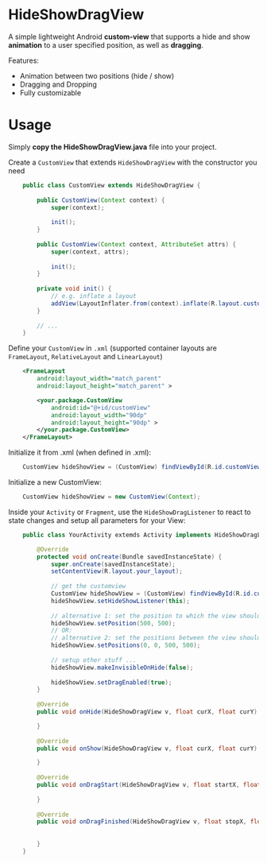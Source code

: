 HideShowDragView
================

A simple lightweight Android **custom-view** that supports a hide and show **animation** to a user specified position, as well as **dragging**.

Features:

- Animation between two positions (hide / show)
- Dragging and Dropping
- Fully customizable


Usage
=====

Simply **copy the HideShowDragView.java** file into your project.

Create a <code>CustomView</code> that extends <code>HideShowDragView</code> with the constructor you need
```java
    public class CustomView extends HideShowDragView {
            
        public CustomView(Context context) {
            super(context);
        
            init();
        }
        
        public CustomView(Context context, AttributeSet attrs) {
            super(context, attrs);
        
            init();
        }
        
        private void init() {
            // e.g. inflate a layout
            addView(LayoutInflater.from(context).inflate(R.layout.custom_layout, null));
        }
        
        // ...
    }
```   
    
    
Define your <code>CustomView</code> in <code>.xml</code> (supported container layouts are <code>FrameLayout</code>, <code>RelativeLayout</code> and <code>LinearLayout</code>)

```xml
    <FrameLayout
        android:layout_width="match_parent"
        android:layout_height="match_parent" >

        <your.package.CustomView
            android:id="@+id/customView"
            android:layout_width="90dp"
            android:layout_height="90dp" >
        </your.package.CustomView>
    </FrameLayout>
```    

Initialize it from .xml (when defined in .xml):

```java
    CustomView hideShowView = (CustomView) findViewById(R.id.customView);
```
    
Initialize a new CustomView:

```java
    CustomView hideShowView = new CustomView(Context);
```
    

Inside your <code>Activity</code> or <code>Fragment</code>, use the <code>HideShowDragListener</code> to react to state changes and setup all parameters for your View:

```java
    public class YourActivity extemds Activity implements HideShowDragListener {

        @Override
        protected void onCreate(Bundle savedInstanceState) {
            super.onCreate(savedInstanceState);
            setContentView(R.layout.your_layout);
             
            // get the customview
            CustomView hideShowView = (CustomView) findViewById(R.id.customView);
            hideShowView.setHideShowListener(this);
            
            // alternative 1: set the position to which the view should animate from its current position
            hideShowView.setPosition(500, 500);
            // OR:
            // alternative 2: set the positions between the view should animate
            hideShowView.setPositions(0, 0, 500, 500);
            
            // setup other stuff ...
            hideShowView.makeInvisibleOnHide(false);
        
            hideShowView.setDragEnabled(true);
        }
        
        @Override
        public void onHide(HideShowDragView v, float curX, float curY) {

        }
  
        @Override
        public void onShow(HideShowDragView v, float curX, float curY) {

        }
    
        @Override
        public void onDragStart(HideShowDragView v, float startX, float startY) {
 
        }
    
        @Override
        public void onDragFinished(HideShowDragView v, float stopX, float stopY) {
        
        
        }
    }
```

